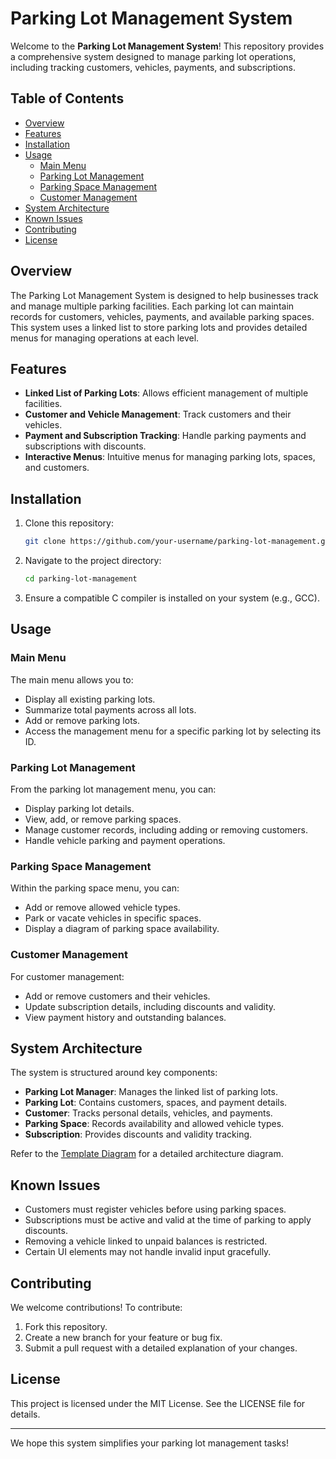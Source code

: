 # Parking Lot Management System

Welcome to the **Parking Lot Management System**! This repository provides a comprehensive system designed to manage parking lot operations, including tracking customers, vehicles, payments, and subscriptions.

## Table of Contents
- [Overview](#overview)
- [Features](#features)
- [Installation](#installation)
- [Usage](#usage)
  - [Main Menu](#main-menu)
  - [Parking Lot Management](#parking-lot-management)
  - [Parking Space Management](#parking-space-management)
  - [Customer Management](#customer-management)
- [System Architecture](#system-architecture)
- [Known Issues](#known-issues)
- [Contributing](#contributing)
- [License](#license)

## Overview
The Parking Lot Management System is designed to help businesses track and manage multiple parking facilities. Each parking lot can maintain records for customers, vehicles, payments, and available parking spaces. This system uses a linked list to store parking lots and provides detailed menus for managing operations at each level.

## Features
- **Linked List of Parking Lots**: Allows efficient management of multiple facilities.
- **Customer and Vehicle Management**: Track customers and their vehicles.
- **Payment and Subscription Tracking**: Handle parking payments and subscriptions with discounts.
- **Interactive Menus**: Intuitive menus for managing parking lots, spaces, and customers.

## Installation
1. Clone this repository:
   ```bash
   git clone https://github.com/your-username/parking-lot-management.git
   ```
2. Navigate to the project directory:
   ```bash
   cd parking-lot-management
   ```
3. Ensure a compatible C compiler is installed on your system (e.g., GCC).

## Usage
### Main Menu
The main menu allows you to:
- Display all existing parking lots.
- Summarize total payments across all lots.
- Add or remove parking lots.
- Access the management menu for a specific parking lot by selecting its ID.

### Parking Lot Management
From the parking lot management menu, you can:
- Display parking lot details.
- View, add, or remove parking spaces.
- Manage customer records, including adding or removing customers.
- Handle vehicle parking and payment operations.

### Parking Space Management
Within the parking space menu, you can:
- Add or remove allowed vehicle types.
- Park or vacate vehicles in specific spaces.
- Display a diagram of parking space availability.

### Customer Management
For customer management:
- Add or remove customers and their vehicles.
- Update subscription details, including discounts and validity.
- View payment history and outstanding balances.

## System Architecture
The system is structured around key components:
- **Parking Lot Manager**: Manages the linked list of parking lots.
- **Parking Lot**: Contains customers, spaces, and payment details.
- **Customer**: Tracks personal details, vehicles, and payments.
- **Parking Space**: Records availability and allowed vehicle types.
- **Subscription**: Provides discounts and validity tracking.

Refer to the [Template Diagram](Template%20Diagram.pdf) for a detailed architecture diagram.

## Known Issues
- Customers must register vehicles before using parking spaces.
- Subscriptions must be active and valid at the time of parking to apply discounts.
- Removing a vehicle linked to unpaid balances is restricted.
- Certain UI elements may not handle invalid input gracefully.

## Contributing
We welcome contributions! To contribute:
1. Fork this repository.
2. Create a new branch for your feature or bug fix.
3. Submit a pull request with a detailed explanation of your changes.

## License
This project is licensed under the MIT License. See the LICENSE file for details.

---
We hope this system simplifies your parking lot management tasks!

